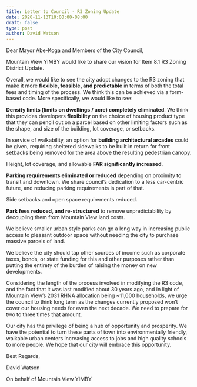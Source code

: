 ```yaml
---
title: Letter to Council - R3 Zoning Update
date: 2020-11-13T10:00:00-08:00
draft: false
type: post
author: David Watson
---
```


Dear Mayor Abe-Koga and Members of the City Council,

Mountain View YIMBY would like to share our vision for Item 8.1 R3 Zoning District Update.

Overall, we would like to see the city adopt changes to the R3 zoning that make it more **flexible, feasible, and predictable** in terms of both the total fees and timing of the process. We think this can be achieved via a form-based code. More specifically, we would like to see:

**Density limits (limits on dwellings / acre) completely eliminated**. We think this provides developers **flexibility** on the choice of housing product type that they can pencil out on a parcel based on other limiting factors such as the shape, and size of the building, lot coverage, or setbacks. 

In service of walkability, an option for **building architectural arcades** could be given, requiring sheltered sidewalks to be built in return for front setbacks being removed for the area above the resulting pedestrian canopy.

Height, lot coverage, and allowable **FAR significantly increased**.

**Parking requirements eliminated or reduced** depending on proximity to transit and downtown. We share council’s dedication to a less car-centric future, and reducing parking requirements is part of that. 

Side setbacks and open space requirements reduced.

**Park fees reduced, and re-structured** to remove unpredictability by decoupling them from Mountain View land costs. 

We believe smaller urban style parks can go a long way in increasing public access to pleasant outdoor space without needing the city to purchase massive parcels of land. 

We believe the city should tap other sources of income such as corporate taxes, bonds, or state funding for this and other purposes rather than putting the entirety of the burden of raising the money on new developments.

Considering the length of the process involved in modifying the R3 code, and the fact that it was last modified about 30 years ago, and in light of Mountain View’s 2031 RHNA allocation being ~11,000 households, we urge the council to think long term as the changes currently proposed won’t  cover our housing needs for even the next decade. We need to prepare for two to three times that amount. 

Our city has the privilege of being a hub of opportunity and prosperity. We have the potential to turn these parts of town into environmentally friendly, walkable urban centers increasing access to jobs and high quality schools to more people. We hope that our city will embrace this opportunity. 

Best Regards,

David Watson

On behalf of Mountain View YIMBY

